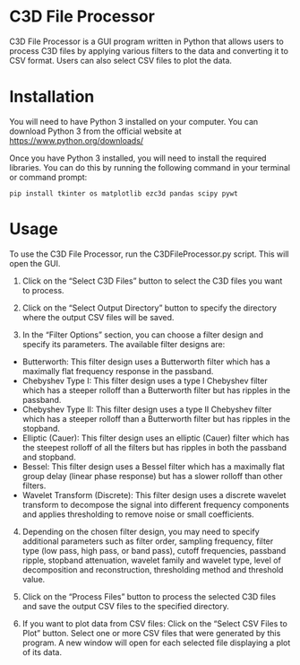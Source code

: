 # C3D File Processor

C3D File Processor is a GUI program written in Python that allows users to process C3D files by applying various filters to the data and converting it to CSV format. Users can also select CSV files to plot the data.

# Installation
You will need to have Python 3 installed on your computer. You can download Python 3 from the official website at https://www.python.org/downloads/

Once you have Python 3 installed, you will need to install the required libraries. You can do this by running the following command in your terminal or command prompt:

    pip install tkinter os matplotlib ezc3d pandas scipy pywt

# Usage

To use the C3D File Processor, run the C3DFileProcessor.py script. This will open the GUI.

1. Click on the “Select C3D Files” button to select the C3D files you want to process.

2. Click on the “Select Output Directory” button to specify the directory where the output CSV files will be saved.

3. In the “Filter Options” section, you can choose a filter design and specify its parameters. The available filter designs are:
* Butterworth: This filter design uses a Butterworth filter which has a maximally flat frequency response in the passband.
* Chebyshev Type I: This filter design uses a type I Chebyshev filter which has a steeper rolloff than a Butterworth filter but has ripples in the passband.
* Chebyshev Type II: This filter design uses a type II Chebyshev filter which has a steeper rolloff than a Butterworth filter but has ripples in the stopband.
* Elliptic (Cauer): This filter design uses an elliptic (Cauer) filter which has the steepest rolloff of all the filters but has ripples in both the passband and stopband.
* Bessel: This filter design uses a Bessel filter which has a maximally flat group delay (linear phase response) but has a slower rolloff than other filters.
* Wavelet Transform (Discrete): This filter design uses a discrete wavelet transform to decompose the signal into different frequency components and applies thresholding to remove noise or small coefficients.

4. Depending on the chosen filter design, you may need to specify additional parameters such as filter order, sampling frequency, filter type (low pass, high pass, or band pass), cutoff frequencies, passband ripple, stopband attenuation, wavelet family and wavelet type, level of decomposition and reconstruction, thresholding method and threshold value.
 
5. Click on the “Process Files” button to process the selected C3D files and save the output CSV files to the specified directory.
 
6. If you want to plot data from CSV files:
Click on the “Select CSV Files to Plot” button.
Select one or more CSV files that were generated by this program.
A new window will open for each selected file displaying a plot of its data.
